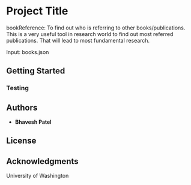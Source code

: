 # Project Title

bookReference:  To find out who is referring to other books/publications.  This is a very useful tool in research world to find out most referred publications.  That will lead to most fundamental research.

Input: books.json

## Getting Started

### Testing

## Authors

* **Bhavesh Patel**

## License

## Acknowledgments

University of Washington
